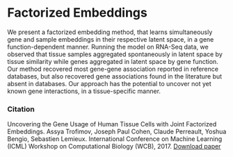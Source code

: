 # Factorized Embeddings
We present a factorized embedding method, that learns simultaneously gene and sample embeddings in their respective latent space, in a gene function-dependent manner. Running the model on RNA-Seq data, we observed that tissue samples aggregated spontaneously in latent space by tissue similarity while genes aggregated in latent space by gene function. Our method recovered most gene-gene association reported in reference databases, but also recovered gene associations found in the literature but absent in databases. Our approach has the potential to uncover not yet known gene interactions, in a tissue-specific manner.


### Citation

Uncovering the Gene Usage of Human Tissue Cells with Joint Factorized Embeddings. 
Assya Trofimov, Joseph Paul Cohen, Claude Perreault, Yoshua Bengio, Sebastien Lemieux.
International Conference on Machine Learning (ICML) Workshop on Computational Biology (WCB), 2017.
[Download paper](WCB_2017_paper_30.pdf)
